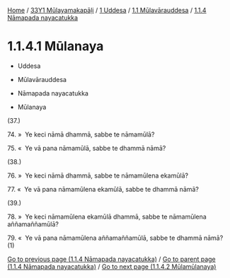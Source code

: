 
[Home](/) / [33Y1 Mūlayamakapāḷi](../../../../33Y1.md) / [1 Uddesa](../../../1.md) / [1.1 Mūlavārauddesa](../../1.1.md) / [1.1.4 Nāmapada nayacatukka](../1.1.4.md)

# 1.1.4.1 Mūlanaya

* Uddesa

* Mūlavārauddesa

* Nāmapada nayacatukka

* Mūlanaya

(37.)

74\. »  Ye keci nāmā dhammā, sabbe te nāmamūlā?

75\. «  Ye vā pana nāmamūlā, sabbe te dhammā nāmā?

(38.)

76\. »  Ye keci nāmā dhammā, sabbe te nāmamūlena ekamūlā?

77\. «  Ye vā pana nāmamūlena ekamūlā, sabbe te dhammā nāmā?

(39.)

78\. »  Ye keci nāmamūlena ekamūlā dhammā, sabbe te nāmamūlena aññamaññamūlā?

79\. «  Ye vā pana nāmamūlena aññamaññamūlā, sabbe te dhammā nāmā? (1)

[Go to previous page (1.1.4 Nāmapada nayacatukka)](../1.1.4.md) / [Go to parent page (1.1.4 Nāmapada nayacatukka)](../1.1.4.md) / [Go to next page (1.1.4.2 Mūlamūlanaya)](1.1.4.2.md)


